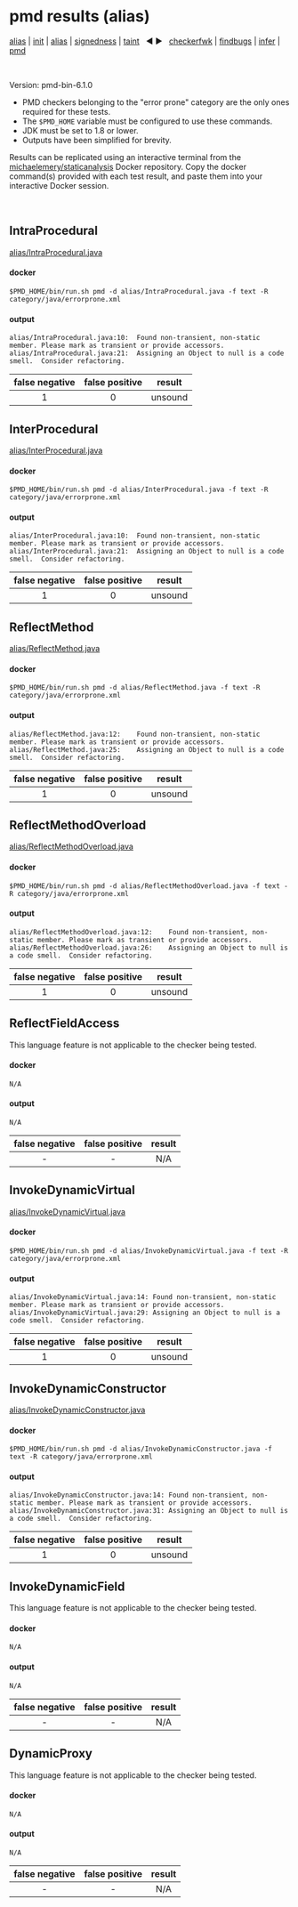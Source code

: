 # pmd results (alias)

[alias](https://github.com/michaelemery/staticanalysis/blob/master/src/results/alias/README.md) | [init](https://github.com/michaelemery/staticanalysis/blob/master/src/results/init/README.md) | [alias](https://github.com/michaelemery/staticanalysis/blob/master/src/results/alias/README.md) | [signedness](https://github.com/michaelemery/staticanalysis/blob/master/src/results/signedness/README.md) | [taint](https://github.com/michaelemery/staticanalysis/blob/master/src/results/taint/README.md) &nbsp; &#x25c0; &#x25b6; &nbsp; [checkerfwk](https://github.com/michaelemery/staticanalysis/blob/master/src/results/tool/checkerframework.md) | [findbugs](https://github.com/michaelemery/staticanalysis/blob/master/src/results/tool/findbugs.md) | [infer](https://github.com/michaelemery/staticanalysis/blob/master/src/results/tool/infer.md) | [pmd](https://github.com/michaelemery/staticanalysis/blob/master/src/results/tool/pmd.md)

<br>

Version: pmd-bin-6.1.0

* PMD checkers belonging to the "error prone" category are the only ones required for these tests.
* The `$PMD_HOME` variable must be configured to use these commands.
* JDK must be set to 1.8 or lower.
* Outputs have been simplified for brevity.

Results can be replicated using an interactive terminal from the [michaelemery/staticanalysis](https://cloud.docker.com/u/michaelemery/repository/docker/michaelemery/staticanalysis) Docker repository. Copy the docker command(s) provided with each test result, and paste them into your interactive Docker session. 

<br>

## IntraProcedural

[alias/IntraProcedural.java](https://github.com/michaelemery/staticanalysis/blob/master/src/alias/IntraProcedural.java)

#### docker

```
$PMD_HOME/bin/run.sh pmd -d alias/IntraProcedural.java -f text -R category/java/errorprone.xml
```

#### output

```
alias/IntraProcedural.java:10:	Found non-transient, non-static member. Please mark as transient or provide accessors.
alias/IntraProcedural.java:21:	Assigning an Object to null is a code smell.  Consider refactoring.
```

| false negative | false positive | result |
| :---: | :---: | :---: |
| 1 | 0 | unsound |

## InterProcedural

[alias/InterProcedural.java](https://github.com/michaelemery/staticanalysis/blob/master/src/alias/InterProcedural.java)

#### docker

```
$PMD_HOME/bin/run.sh pmd -d alias/InterProcedural.java -f text -R category/java/errorprone.xml
```

#### output

```
alias/InterProcedural.java:10:	Found non-transient, non-static member. Please mark as transient or provide accessors.
alias/InterProcedural.java:21:	Assigning an Object to null is a code smell.  Consider refactoring.

```

| false negative | false positive | result |
| :---: | :---: | :---: |
| 1 | 0 | unsound |

## ReflectMethod

[alias/ReflectMethod.java](https://github.com/michaelemery/staticanalysis/blob/master/src/alias/ReflectMethod.java)

#### docker

```
$PMD_HOME/bin/run.sh pmd -d alias/ReflectMethod.java -f text -R category/java/errorprone.xml
```

#### output

```
alias/ReflectMethod.java:12:	Found non-transient, non-static member. Please mark as transient or provide accessors.
alias/ReflectMethod.java:25:	Assigning an Object to null is a code smell.  Consider refactoring.
```

| false negative | false positive | result |
| :---: | :---: | :---: |
| 1 | 0 | unsound |

## ReflectMethodOverload

[alias/ReflectMethodOverload.java](https://github.com/michaelemery/staticanalysis/blob/master/src/alias/ReflectMethodOverload.java)

#### docker

```
$PMD_HOME/bin/run.sh pmd -d alias/ReflectMethodOverload.java -f text -R category/java/errorprone.xml
```

#### output

```
alias/ReflectMethodOverload.java:12:	Found non-transient, non-static member. Please mark as transient or provide accessors.
alias/ReflectMethodOverload.java:26:	Assigning an Object to null is a code smell.  Consider refactoring.
```

| false negative | false positive | result |
| :---: | :---: | :---: |
| 1 | 0 | unsound |

## ReflectFieldAccess

[//]: [alias/ReflectFieldAccess.java](https://github.com/michaelemery/staticanalysis/blob/master/src/alias/ReflectFieldAccess.java)

This language feature is not applicable to the checker being tested. 

#### docker

```
N/A
```

#### output

```
N/A
```

| false negative | false positive | result |
| :---: | :---: | :---: |
| - | - | N/A |

## InvokeDynamicVirtual

[alias/InvokeDynamicVirtual.java](https://github.com/michaelemery/staticanalysis/blob/master/src/alias/InvokeDynamicVirtual.java)

#### docker

```
$PMD_HOME/bin/run.sh pmd -d alias/InvokeDynamicVirtual.java -f text -R category/java/errorprone.xml
```

#### output

```
alias/InvokeDynamicVirtual.java:14:	Found non-transient, non-static member. Please mark as transient or provide accessors.
alias/InvokeDynamicVirtual.java:29:	Assigning an Object to null is a code smell.  Consider refactoring.
```

| false negative | false positive | result |
| :---: | :---: | :---: |
| 1 | 0 | unsound |

## InvokeDynamicConstructor

[alias/InvokeDynamicConstructor.java](https://github.com/michaelemery/staticanalysis/blob/master/src/alias/InvokeDynamicConstructor.java)

#### docker

```
$PMD_HOME/bin/run.sh pmd -d alias/InvokeDynamicConstructor.java -f text -R category/java/errorprone.xml
```

#### output

```
alias/InvokeDynamicConstructor.java:14:	Found non-transient, non-static member. Please mark as transient or provide accessors.
alias/InvokeDynamicConstructor.java:31:	Assigning an Object to null is a code smell.  Consider refactoring.
```

| false negative | false positive | result |
| :---: | :---: | :---: |
| 1 | 0 | unsound |

## InvokeDynamicField

[//]: [alias/InvokeDynamicField.java](https://github.com/michaelemery/staticanalysis/blob/master/src/alias/InvokeDynamicField.java)

This language feature is not applicable to the checker being tested. 

#### docker

```
N/A
```

#### output

```
N/A
```

| false negative | false positive | result |
| :---: | :---: | :---: |
| - | - | N/A |

## DynamicProxy

[//]: [alias/DynamicProxy.java](https://github.com/michaelemery/staticanalysis/blob/master/src/alias/DynamicProxy.java)

This language feature is not applicable to the checker being tested. 

#### docker

```
N/A
```

#### output

```
N/A
```

| false negative | false positive | result |
| :---: | :---: | :---: |
| - | - | N/A |
